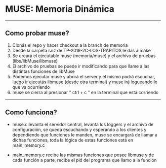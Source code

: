 # MUSE: Memoria Dinámica

----

## Como probar muse? 

1. Clonás el repo y hacer checkout a la branch de memoria
2. Desde la carpeta raíz de TP-2019-2C-LOS-TRAPITOS le das a make
3. Se creará el ejecutable muse (memoria/muse) y el archivo de pruebas (libs/libMuse/libmuse)
4. El archivo de pruebas se puede ir modificando para que llame a las distintas funciones de libMuse
5. Podemos ejecutar muse y abrirá el server y el mismo podrá escuchar, luego ir ejecutás libmuse (desde otra terminal) y muse irá logueando lo que va ocurriendo
6. muse se cierra al presionar " ctrl + c " en la terminal que está corriendo

----

## Como funciona? 

- muse.c levanta el servidor central, levanta los loggers y el archivo de configuración, se queda escuchando y esperando a los clientes y dependiendo que funciones le manden, muse se encargará de llamar a dichas funciones, toda la lógica de estas funciones está en main_memory.c 

- main_memory.c recibe las mismas funciones que posee libmuse y de cada función a parte, recibe el pid del programa que llamo a la función